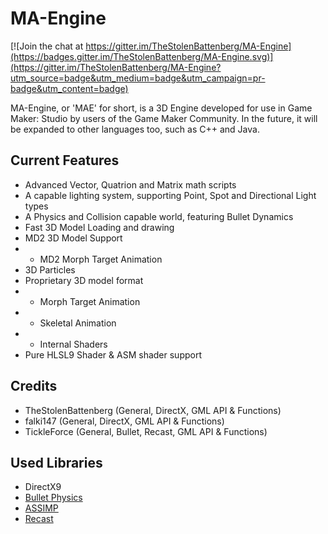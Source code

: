 # MA-Engine

[![Join the chat at https://gitter.im/TheStolenBattenberg/MA-Engine](https://badges.gitter.im/TheStolenBattenberg/MA-Engine.svg)](https://gitter.im/TheStolenBattenberg/MA-Engine?utm_source=badge&utm_medium=badge&utm_campaign=pr-badge&utm_content=badge)

MA-Engine, or 'MAE' for short, is a 3D Engine developed for use in Game Maker: Studio by users of the Game Maker Community. In the future, it will be expanded to other languages too, such as C++ and Java.

## Current Features
- Advanced Vector, Quatrion and Matrix math scripts
- A capable lighting system, supporting Point, Spot and Directional Light types
- A Physics and Collision capable world, featuring Bullet Dynamics
- Fast 3D Model Loading and drawing
- MD2 3D Model Support
-   + MD2 Morph Target Animation
- 3D Particles
- Proprietary 3D model format
-   + Morph Target Animation
-   + Skeletal Animation
-   + Internal Shaders
- Pure HLSL9 Shader & ASM shader support

## Credits
- TheStolenBattenberg (General, DirectX, GML API & Functions)
- falki147 (General, DirectX, GML API & Functions)
- TickleForce (General, Bullet, Recast, GML API & Functions)

## Used Libraries
- DirectX9
- [Bullet Physics](http://bulletphysics.org/wordpress/)
- [ASSIMP](http://assimp.org/)
- [Recast](https://github.com/recastnavigation/recastnavigation)

